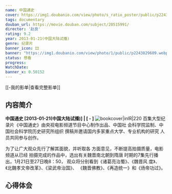 ```yaml
---
name: 中国通史
cover: https://img1.doubanio.com/view/photo/s_ratio_poster/public/p2243829609.webp
tags: documentary
douban_url: https://movie.douban.com/subject/20515991/
director: '赵良'
rating: 9.2
year: 2013-01-21(中国大陆试播)
genre: 纪录片
banner_icon: 🎞
banner: "https://img1.doubanio.com/view/photo/1/public/p2243829609.webp"
status: 想看
progress: 
WatchDate: 
banner_x: 0.50152
---
```

[[-我的影单|查看完整影单]]
## 内容简介
**中国通史 [2013-01-21(中国大陆试播)] | [ - ]** ![bookcover|inlR|220](https://img1.doubanio.com/view/photo/s_ratio_poster/public/p2243829609.webp)
百集大型纪录片《中国通史》由央视电影频道节目中心制作出品、中国社 会科学院监制、中国社会科学院历史研究所组织 撰稿并邀请国内多家重点大学、专业机构的研究 人员共同参与创作。

















为了让广大观众先行了解其面貌，并听取各 方面意见，不断提高拍摄质量，电影频道从已经 拍摄完成的作品中，选出有关魏晋南北朝到隋唐 时期的7集先行播出，1月21日至27日晚8：50， 观众将分别看到《诸葛亮治蜀》、《魏晋风 度》、《北魏孝文帝改革》、《梁武帝治国》、 《魏晋佛教》、《再造统一》和《炀帝功过》。
## 心得体会
